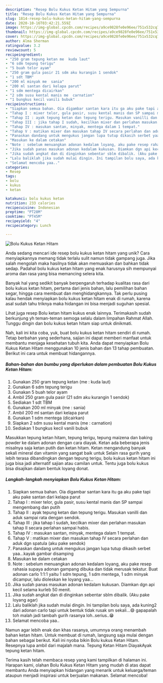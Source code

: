 ```yaml
---
description: "Resep Bolu Kukus Ketan Hitam yang Sempurna"
title: "Resep Bolu Kukus Ketan Hitam yang Sempurna"
slug: 1814-resep-bolu-kukus-ketan-hitam-yang-sempurna
date: 2020-10-16T03:42:21.559Z
image: https://img-global.cpcdn.com/recipes/a9ce9828fe0e96ee/751x532cq70/bolu-kukus-ketan-hitam-foto-resep-utama.jpg
thumbnail: https://img-global.cpcdn.com/recipes/a9ce9828fe0e96ee/751x532cq70/bolu-kukus-ketan-hitam-foto-resep-utama.jpg
cover: https://img-global.cpcdn.com/recipes/a9ce9828fe0e96ee/751x532cq70/bolu-kukus-ketan-hitam-foto-resep-utama.jpg
author: Alma Sherman
ratingvalue: 3.2
reviewcount: 5
recipeingredient:
- "250 gram tepung ketan me  kuda laut"
- "6 sdm tepung terigu"
- "5 buah telor ayam"
- "250 gram gula pasir 21 sdm aku kurangin 1 sendok"
- "1 sdt TBM"
- "200 ml minyak me  sania"
- "200 ml santan dari kelapa parut"
- "1 sdm mentega dicairkan"
- "2 sdm susu kental manis me  carnation"
- "1 bungkus kecil vanili bubuk"
recipeinstructions:
- "Siapkan semua bahan. Oia digambar santan kara itu ga aku pake tapi aku pake santan dari kelapa parut"
- "Tahap I : mixer telor, gula pasir, susu kental manis dan SP sampai mengembang dan putih"
- "Tahap II : ayak tepung ketan dan tepung terigu. Masukan vanilli dan aduk sampai rata dengan sendok."
- "Tahap III : jika tahap I sudah, kecilkan mixer dan perlahan masukan tahap II secara perlahan sampai habis."
- "Tahap IV : masukan santan, minyak, mentega dalam 1 tempat."
- "Tahap V : matikan mixer dan masukan tahap IV secara perlahan dan aduk dgn spatula (aku pake sendok)"
- "Panaskan dandang untuk mengukus jangan lupa tutup dikasih serbet yaa...kayak gambar disamping"
- "Masukan ke dalam cetakan"
- "Note : sebelum menuangkan adonan kedalam loyang, aku pake resep rahasia supaya adonan gampang dibuka dan tidak merusak tekstur. Buat adonan carlo 1:1:1 yaitu 1 sdm tepung, 1 sdm mentega, 1 sdm minyak dicampur, lalu dioleskan ke loyang yaa..."
- "Jika sudah panas masukan adonan kedalam kukusan. Diamkan dgn api kecil selama kurleb 50 menit."
- "Jika sudah angkat dan di dinginkan sebentar sblm dibalik. (Aku pake loyang agar)"
- "Lalu baliklah jika sudah mulai dingin. Ini tampilan bolu saya, ada kuning2 dari adonan carlo tapi untuk bentuk tidak rusak sm sekali...😄 gapapalah toh malah jadi tambah gurih rasanya loh..serius..😁"
- "Selamat mencoba yaa.."
categories:
- Resep
tags:
- bolu
- kukus
- ketan

katakunci: bolu kukus ketan 
nutrition: 233 calories
recipecuisine: Indonesian
preptime: "PT28M"
cooktime: "PT45M"
recipeyield: "4"
recipecategory: Lunch

---
```



![Bolu Kukus Ketan Hitam](https://img-global.cpcdn.com/recipes/a9ce9828fe0e96ee/751x532cq70/bolu-kukus-ketan-hitam-foto-resep-utama.jpg)

Anda sedang mencari ide resep bolu kukus ketan hitam yang unik? Cara menyiapkannya memang tidak terlalu sulit namun tidak gampang juga. Jika salah mengolah maka hasilnya tidak akan memuaskan dan bahkan tidak sedap. Padahal bolu kukus ketan hitam yang enak harusnya sih mempunyai aroma dan rasa yang bisa memancing selera kita.

Banyak hal yang sedikit banyak berpengaruh terhadap kualitas rasa dari bolu kukus ketan hitam, pertama dari jenis bahan, lalu pemilihan bahan segar, hingga cara membuat dan menghidangkannya. Tak perlu pusing kalau hendak menyiapkan bolu kukus ketan hitam enak di rumah, karena asal sudah tahu triknya maka hidangan ini bisa menjadi suguhan spesial.

Lihat juga resep Bolu ketan hitam kukus enak lainnya. Terimakasih sudah berkunjung yh teman-teman semoga selalu dalam limpahan Rahmat Allah. Tunggu dingin dan bolu kukus ketan hitam siap untuk dinikmati.


Nah, kali ini kita coba, yuk, buat bolu kukus ketan hitam sendiri di rumah. Tetap berbahan yang sederhana, sajian ini dapat memberi manfaat untuk membantu menjaga kesehatan tubuh kita. Anda dapat menyiapkan Bolu Kukus Ketan Hitam menggunakan 10 jenis bahan dan 13 tahap pembuatan. Berikut ini cara untuk membuat hidangannya.

<!--inarticleads1-->

##### Bahan-bahan dan bumbu yang diperlukan dalam pembuatan Bolu Kukus Ketan Hitam:

1. Gunakan 250 gram tepung ketan (me : kuda laut)
1. Gunakan 6 sdm tepung terigu
1. Gunakan 5 buah telor ayam
1. Ambil 250 gram gula pasir (21 sdm aku kurangin 1 sendok)
1. Sediakan 1 sdt TBM
1. Gunakan 200 ml minyak (me : sania)
1. Ambil 200 ml santan dari kelapa parut
1. Gunakan 1 sdm mentega (dicairkan)
1. Siapkan 2 sdm susu kental manis (me : carnation)
1. Sediakan 1 bungkus kecil vanili bubuk


Masukkan tepung ketan hitam, tepung terigu, tepung maizena dan baking powder ke dalam adonan dengan cara diayak. Ketan ada beberapa jenis misalnya saja ketan putih dan ketan hitam. Ketan mengandung banyak sekali mineral dan vitamin yang sangat baik untuk Selain rasa gurih yang lebih terasa dibandingkan dengan tepung terigu, bolu kukus ketan hitam ini juga bisa jadi alternatif sajian atau camilan untuk. Tentu juga bolu kukus bisa disajikan dalam bentuk loyang donat. 

<!--inarticleads2-->

##### Langkah-langkah menyiapkan Bolu Kukus Ketan Hitam:

1. Siapkan semua bahan. Oia digambar santan kara itu ga aku pake tapi aku pake santan dari kelapa parut
1. Tahap I : mixer telor, gula pasir, susu kental manis dan SP sampai mengembang dan putih
1. Tahap II : ayak tepung ketan dan tepung terigu. Masukan vanilli dan aduk sampai rata dengan sendok.
1. Tahap III : jika tahap I sudah, kecilkan mixer dan perlahan masukan tahap II secara perlahan sampai habis.
1. Tahap IV : masukan santan, minyak, mentega dalam 1 tempat.
1. Tahap V : matikan mixer dan masukan tahap IV secara perlahan dan aduk dgn spatula (aku pake sendok)
1. Panaskan dandang untuk mengukus jangan lupa tutup dikasih serbet yaa...kayak gambar disamping
1. Masukan ke dalam cetakan
1. Note : sebelum menuangkan adonan kedalam loyang, aku pake resep rahasia supaya adonan gampang dibuka dan tidak merusak tekstur. Buat adonan carlo 1:1:1 yaitu 1 sdm tepung, 1 sdm mentega, 1 sdm minyak dicampur, lalu dioleskan ke loyang yaa...
1. Jika sudah panas masukan adonan kedalam kukusan. Diamkan dgn api kecil selama kurleb 50 menit.
1. Jika sudah angkat dan di dinginkan sebentar sblm dibalik. (Aku pake loyang agar)
1. Lalu baliklah jika sudah mulai dingin. Ini tampilan bolu saya, ada kuning2 dari adonan carlo tapi untuk bentuk tidak rusak sm sekali...😄 gapapalah toh malah jadi tambah gurih rasanya loh..serius..😁
1. Selamat mencoba yaa..


Namun agar lebih enak dan khas rasanya, umumnya orang menambah bahan ketan hitam. Untuk membuat di rumah, langsung saja mulai dengan bahan sebagai berikut. Kali ini nyoba bikin Bolu kukus Ketan Hitam. Resepnya lupa ambil dari majalah mana. Tepung Ketan Hitam DiayakAyak tepung ketan hitam. 

Terima kasih telah membaca resep yang kami tampilkan di halaman ini. Harapan kami, olahan Bolu Kukus Ketan Hitam yang mudah di atas dapat membantu Anda menyiapkan hidangan yang menarik untuk keluarga/teman ataupun menjadi inspirasi untuk berjualan makanan. Selamat mencoba!
